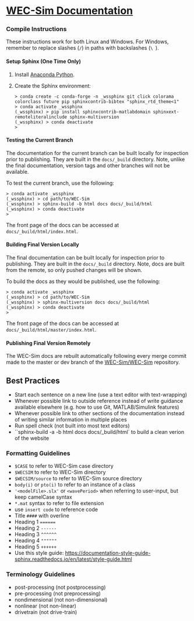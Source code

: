 # [WEC-Sim Documentation](http://wec-sim.github.io/WEC-Sim)

### Compile Instructions

These instructions work for both Linux and Windows. For Windows, remember to
replace slashes (`/`) in paths with backslashes (`\ `).

#### Setup Sphinx (One Time Only)

1. Install [Anaconda Python](https://www.anaconda.com/distribution/).

2. Create the Sphinx environment:
   
   ```
   > conda create -c conda-forge -n _wssphinx git click colorama colorclass future pip sphinxcontrib-bibtex "sphinx_rtd_theme<1"
   > conda activate _wssphinx
   (_wssphinx) > pip install sphinxcontrib-matlabdomain sphinxext-remoteliteralinclude sphinx-multiversion
   (_wssphinx) > conda deactivate
   >
   ```

#### Testing the Current Branch

The documentation for the current branch can be built locally for inspection 
prior to publishing. They are built in the `docs/_build` directory. Note, 
unlike the final documentation, version tags and other branches will not be 
available. 

To test the current branch, use the following:

```
> conda activate _wssphinx
(_wssphinx) > cd path/to/WEC-Sim
(_wssphinx) > sphinx-build -b html docs docs/_build/html
(_wssphinx) > conda deactivate
>
```
The front page of the docs can be accessed at 
`docs/_build/html/index.html`. 

#### Building Final Version Locally

The final documentation can be built locally for inspection prior to 
publishing. They are built in the `docs/_build` directory. Note, docs are built 
from the remote, so only pushed changes will be shown. 

To build the docs as they would be published, use the following:

```
> conda activate _wssphinx
(_wssphinx) > cd path/to/WEC-Sim
(_wssphinx) > sphinx-multiversion docs docs/_build/html
(_wssphinx) > conda deactivate
>
```

The front page of the docs can be accessed at 
`docs/_build/html/master/index.html`. 

#### Publishing Final Version Remotely

The WEC-Sim docs are rebuilt automatically following every merge commit made 
to the master or dev branch of the [WEC-Sim/WEC-Sim](
https://github.com/WEC-Sim/WEC-Sim) repository.


## Best Practices
  - Start each sentence on a new line (use a text editor with text-wrapping)
  - Whenever possible link to outside reference instead of write guidance available elsewhere (e.g. how to use Git, MATLAB/Simulink features)
  - Whenever possible link to other sections of the documentation instead of writing similar information in multiple places
  - Run spell check (not built into most text editors)
  - ``sphinx-build -a -b html docs docs/_build/html` to build a clean verion of the website

### Formatting Guidelines
  - `$CASE` to refer to WEC-Sim case directory
  - `$WECSIM` to refer to WEC-Sim directory
  - `$WECSIM/source` to refer to WEC-Sim source directory
  - `body(i)` or `pto(i)` to refer to an instance of a class
  - `'<modelFile>.slx'` or `<wavePeriod>` when referring to user-input, but keep camelCase syntax
  - `*.mat` syntax to refer to file extension
  - use ``insert code`` to reference code
  - Title `####` with overline
  - Heading 1 `======`
  - Heading 2 `------`
  - Heading 3 `^^^^^^`
  - Heading 4 `""""""`
  - Heading 5 `++++++`
  - Use this style guide: https://documentation-style-guide-sphinx.readthedocs.io/en/latest/style-guide.html

### Terminology Guidelines
  - post-processing (not postprocessing)
  - pre-processing (not preprocessing)  
  - nondimensional (not non-dimensional)
  - nonlinear (not non-linear)
  - drivetrain (not drive-train)